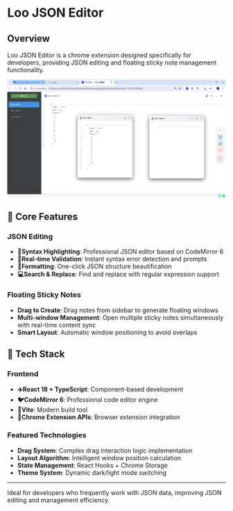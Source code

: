 # Loo JSON Editor

## Overview
Loo JSON Editor is a chrome extension designed specifically for developers, providing JSON editing and floating sticky note management functionality.

![Loo JSON Editor screenshot](./docs/assets/screenshot-g2.png)

## 🚀 Core Features

### JSON Editing
- **🎯Syntax Highlighting**: Professional JSON editor based on CodeMirror 6
- **🧠Real-time Validation**: Instant syntax error detection and prompts
- **🔧Formatting**: One-click JSON structure beautification
- **💻Search & Replace**: Find and replace with regular expression support

### Floating Sticky Notes
- **Drag to Create**: Drag notes from sidebar to generate floating windows
- **Multi-window Management**: Open multiple sticky notes simultaneously with real-time content sync
- **Smart Layout**: Automatic window positioning to avoid overlaps

## 🌅 Tech Stack

### Frontend
- **✈️React 18 + TypeScript**: Component-based development
- **🐦CodeMirror 6**: Professional code editor engine
- **🦕Vite**: Modern build tool
- **🦅Chrome Extension APIs**: Browser extension integration

### Featured Technologies
- **Drag System**: Complex drag interaction logic implementation
- **Layout Algorithm**: Intelligent window position calculation
- **State Management**: React Hooks + Chrome Storage
- **Theme System**: Dynamic dark/light mode switching


---

Ideal for developers who frequently work with JSON data, improving JSON editing and management efficiency.
